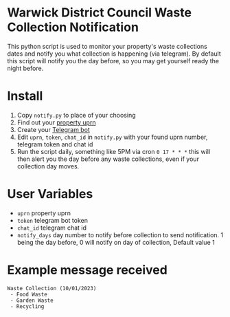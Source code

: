 # Warwick District Council Waste Collection Notification

This python script is used to monitor your property's waste collections dates and notify you what collection is happening (via telegram).
By default this script will notify you the day before, so you may get yourself ready the night before.

# Install
   1. Copy `notify.py` to place of your choosing
   1. Find out your [property uprn](https://estates7.warwickdc.gov.uk/PropertyPortal/Property/Search)
   1. Create your [Telegram bot](https://core.telegram.org/bots#how-do-i-create-a-bot)
   1. Edit `uprn`, `token`, `chat_id` in `notify.py` with your found uprn number, telegram token and chat id
   1. Run the script daily, something like 5PM via cron `0 17 * * *` this will then alert you the day before any waste collections, even if your collection day moves.

# User Variables 
   * `uprn` property uprn
   * `token` telegram bot token
   * `chat_id` telegram chat id
   * `notify_days` day number to notify before collection to send notification. 1 being the day before, 0 will notify on day of collection, Default value 1

# Example message received
```
Waste Collection (10/01/2023)
 - Food Waste
 - Garden Waste
 - Recycling
```
